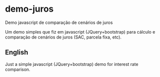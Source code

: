 # demo-juros

Demo javascript de comparação de cenários de juros

Um demo simples que fiz em javascript (JQuery+bootstrap) para cálculo e comparação
de cenários de juros (SAC, parcela fixa, etc).


## English

Just a simple javascript (JQuery+bootstrap) demo for interest rate comparison.

